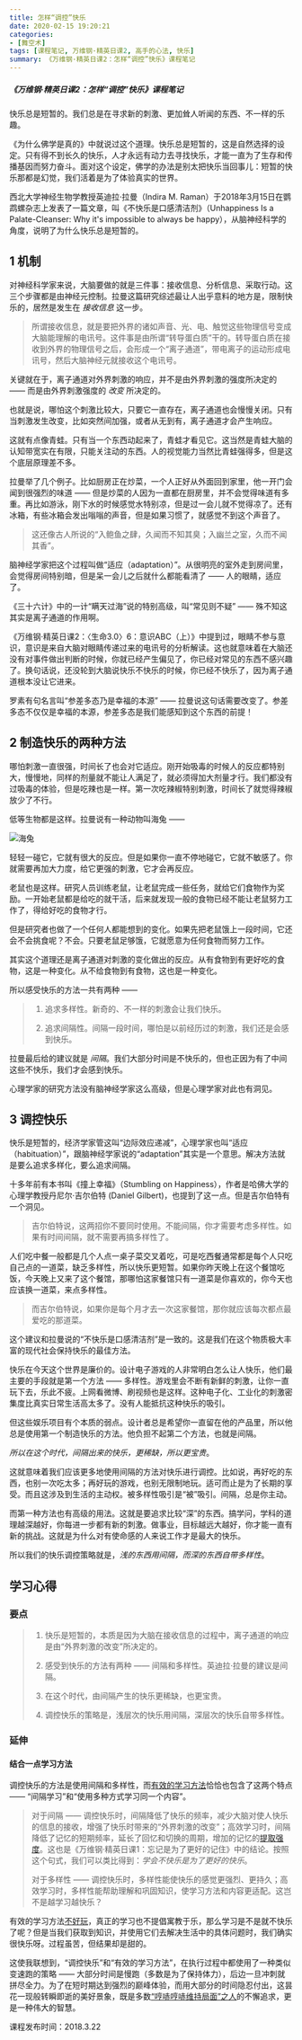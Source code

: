 ```yaml
---
title: 怎样“调控”快乐
date: 2020-02-15 19:20:21
categories:
- [舞空术]
tags: [课程笔记, 万维钢·精英日课2, 高手的心法, 快乐]
summary: 《万维钢·精英日课2：怎样“调控”快乐》课程笔记
---
```


##### 《万维钢·精英日课2：怎样“调控”快乐》课程笔记

快乐总是短暂的。我们总是在寻求新的刺激、更加耸人听闻的东西、不一样的乐趣。

《为什么佛学是真的》中就说过这个道理。快乐总是短暂的，这是自然选择的设定。只有得不到长久的快乐，人才永远有动力去寻找快乐，才能一直为了生存和传播基因而努力奋斗。面对这个设定，佛学的办法是别太把快乐当回事儿：短暂的快乐那都是幻觉，我们活着是为了体验真实的世界。

西北大学神经生物学教授英迪拉·拉曼（Indira M. Raman）于2018年3月15日在鹦鹉螺杂志上发表了一篇文章，叫《不快乐是口感清洁剂》（Unhappiness Is a Palate-Cleanser: Why it's impossible to always be happy），从脑神经科学的角度，说明了为什么快乐总是短暂的。


<div class="anchor" id="ji-zhi"></div>

## 1 机制

对神经科学家来说，大脑要做的就是三件事：接收信息、分析信息、采取行动。这三个步骤都是由神经元控制。拉曼这篇研究综述最让人出乎意料的地方是，限制快乐的，居然是发生在 *接收信息* 这一步。

> 所谓接收信息，就是要把外界的诸如声音、光、电、触觉这些物理信号变成大脑能理解的电讯号。这件事是由所谓“转导蛋白质”干的。转导蛋白质在接收到外界的物理信号之后，会形成一个“离子通道”，带电离子的运动形成电讯号，然后大脑神经元就接收这个电讯号。

关键就在于，离子通道对外界刺激的响应，并不是由外界刺激的强度所决定的 —— 而是由外界刺激强度的 *改变* 所决定的。

也就是说，哪怕这个刺激比较大，只要它一直存在，离子通道也会慢慢关闭。只有当刺激发生改变，比如突然间加强，或者从无到有，离子通道才会产生响应。

这就有点像青蛙。只有当一个东西动起来了，青蛙才看见它。这当然是青蛙大脑的认知带宽实在有限，只能关注动的东西。人的视觉能力当然比青蛙强得多，但是这个底层原理差不多。

拉曼举了几个例子。比如厨房正在炒菜，一个人正好从外面回到家里，他一开门会闻到很强烈的味道 —— 但是炒菜的人因为一直都在厨房里，并不会觉得味道有多重。再比如游泳，刚下水的时候感觉水特别凉，但是过一会儿就不觉得凉了。还有冰箱，有些冰箱会发出嗡嗡的声音，但是如果习惯了，就感觉不到这个声音了。

> 这还像古人所说的“入鲍鱼之肆，久闻而不知其臭；入幽兰之室，久而不闻其香”。

脑神经学家把这个过程叫做“适应（adaptation）”。从很明亮的室外走到房间里，会觉得房间特别暗，但是呆一会儿之后就什么都能看清了 —— 人的眼睛，适应了。

《三十六计》中的一计“瞒天过海”说的特别高级，叫“常见则不疑” —— 殊不知这其实是离子通道的作用啊。

《万维钢·精英日课2：〈生命3.0〉6：意识ABC（上）》中提到过，眼睛不参与意识，意识是来自大脑对眼睛传递过来的电讯号的分析解读。这也就意味着在大脑还没有对事件做出判断的时候，你就已经产生偏见了，你已经对常见的东西不感兴趣了。换句话说，还没轮到大脑说快乐不快乐的时候，你已经不快乐了，因为离子通道根本没让它进来。

罗素有句名言叫“参差多态乃是幸福的本源” —— 拉曼说这句话需要改变了。参差多态不仅仅是幸福的本源，参差多态是我们能感知到这个东西的前提！


<div class="anchor" id="zhi-zao-kuai-le-de-liang-zhong-fang-fa"></div>

## 2 制造快乐的两种方法

哪怕刺激一直很强，时间长了也会对它适应。刚开始吸毒的时候人的反应都特别大，慢慢地，同样的剂量就不能让人满足了，就必须得加大剂量才行。我们都没有过吸毒的体验，但是吃辣也是一样。第一次吃辣椒特别刺激，时间长了就觉得辣椒放少了不行。

低等生物都是这样。拉曼说有一种动物叫海兔 ——

![海兔](http://static.sunyt.site/hai-tu.jpg)

轻轻一碰它，它就有很大的反应。但是如果你一直不停地碰它，它就不敏感了。你就需要再加大力度，给它更强的刺激，它才会再反应。

老鼠也是这样。研究人员训练老鼠，让老鼠完成一些任务，就给它们食物作为奖励。一开始老鼠都是给吃的就干活，后来就发现一般的食物已经不能让老鼠努力工作了，得给好吃的食物才行。

但是研究者也做了一个任何人都能想到的变化。如果先把老鼠饿上一段时间，它还会不会挑食呢？不会。只要老鼠足够饿，它就愿意为任何食物而努力工作。

其实这个道理还是离子通道对刺激的变化做出的反应。从有食物到有更好吃的食物，这是一种变化。从不给食物到有食物，这也是一种变化。

所以感受快乐的方法一共有两种 ——

> 1. 追求多样性。新奇的、不一样的刺激会让我们快乐。
>
> 2. 追求间隔性。间隔一段时间，哪怕是以前经历过的刺激，我们还是会感到快乐。

拉曼最后给的建议就是 *间隔*。我们大部分时间是不快乐的，但也正因为有了中间这些不快乐，我们才会感到快乐。

心理学家的研究方法没有脑神经学家这么高级，但是心理学家对此也有洞见。


<div class="anchor" id="tiao-kong-kuai-le"></div>

## 3 调控快乐

快乐是短暂的，经济学家管这叫“边际效应递减”，心理学家也叫“适应（habituation）”，跟脑神经学家说的“adaptation”其实是一个意思。解决方法就是要么追求多样化，要么追求间隔。

十多年前有本书叫《撞上幸福》（Stumbling on Happiness），作者是哈佛大学的心理学教授丹尼尔·吉尔伯特 (Daniel Gilbert)，也提到了这一点。但是吉尔伯特有一个洞见。

> 吉尔伯特说，这两招你不要同时使用。不能间隔，你才需要考虑多样性。如果有时间间隔，就不需要再搞多样性了。

人们吃中餐一般都是几个人点一桌子菜交叉着吃，可是吃西餐通常都是每个人只吃自己点的一道菜，缺乏多样性，所以快乐更短暂。如果你昨天晚上在这个餐馆吃饭，今天晚上又来了这个餐馆，那哪怕这家餐馆只有一道菜是你喜欢的，你今天也应该换一道菜，来点多样性。

> 而吉尔伯特说，如果你是每个月才去一次这家餐馆，那你就应该每次都点最爱吃的那道菜。

这个建议和拉曼说的“不快乐是口感清洁剂”是一致的。这是我们在这个物质极大丰富的现代社会保持快乐的最佳方法。

快乐在今天这个世界是廉价的。设计电子游戏的人非常明白怎么让人快乐，他们最主要的手段就是第一个方法 —— 多样性。游戏里会不断有新鲜的刺激，让你一直玩下去，乐此不疲。上网看微博、刷视频也是这样。这种电子化、工业化的刺激密集度比真实日常生活高太多了。没有人能抵抗这种快乐的吸引。

但这些娱乐项目有个本质的弱点。设计者总是希望你一直留在他的产品里，所以他总是使用第一个制造快乐的方法。他负担不起第二个方法，也就是间隔。

*所以在这个时代，间隔出来的快乐，更稀缺，所以更宝贵*。

这就意味着我们应该更多地使用间隔的方法对快乐进行调控。比如说，再好吃的东西，也别一次吃太多；再好玩的游戏，也别无限制地玩。适可而止是为了长期的享受。而且这涉及到生活的主动权。被多样性吸引是“被”吸引。间隔，总是你主动。

而第一种方法也有高级的用法。这就是要追求比较“深”的东西。搞学问，学科的道理越深越好，你每进一步都有新的刺激。做事业，目标越远大越好，你才能一直有新的挑战。这就是为什么对有使命感的人来说工作才是最大的快乐。

所以我们的快乐调控策略就是，*浅的东西用间隔，而深的东西自带多样性*。

## 学习心得

### 要点

> 1. 快乐是短暂的，本质是因为大脑在接收信息的过程中，离子通道的响应是由“外界刺激的改变”所决定的。
>
> 2. 感受到快乐的方法有两种 —— 间隔和多样性。英迪拉·拉曼的建议是间隔。
>
> 3. 在这个时代，由间隔产生的快乐更稀缺，也更宝贵。
>
> 4. 调控快乐的策略是，浅层次的快乐用间隔，深层次的快乐自带多样性。

### 延伸

#### 结合一点学习方法

调控快乐的方法是使用间隔和多样性，而[有效的学习方法](/online-course-notes/wan-wei-gang-jing-ying-ri-ke/season-2/20180607_zheng-que-de-xue-xi-fang-fa-zhi-you-yi-zhong-feng-ge/#you-xiao-de-fang-fa)恰恰也包含了这两个特点 —— “间隔学习”和“使用多种方式学习同一个内容”。

> 对于间隔 —— 调控快乐时，间隔降低了快乐的频率，减少大脑对使人快乐的信息的接收，增强了快乐时带来的“外界刺激的改变”；高效学习时，间隔降低了记忆的短期频率，延长了回忆和切换的周期，增加的记忆的[提取强度](/online-course-notes/wan-wei-gang-jing-ying-ri-ke/season-1/20160831_wang-ji-shi-wei-le-geng-hao-de-ji-zhu/#bi-yue-ke-de-ji-yi-li-li-lun-mo-xing)。这也是《万维钢·精英日课1：忘记是为了更好的记住》中的结论。按照这个句式，我们可以类比得到：*学会不快乐是为了更好的快乐*。
>
> 对于多样性 —— 调控快乐时，多样性能使快乐的感觉更强烈、更持久；高效学习时，多样性能帮助理解和巩固知识，使学习方法和内容更适配。这岂不是越学习越快乐？

有效的学习方法[不好玩](/online-course-notes/wan-wei-gang-jing-ying-ri-ke/season-2/20180607_zheng-que-de-xue-xi-fang-fa-zhi-you-yi-zhong-feng-ge/#wan-wei-gang-de-ping-lun)，真正的学习也不提倡寓教于乐，那么学习是不是就不快乐了呢？但是当我们获取到知识，并使用它们去解决生活中的具体问题时，我们确实很快乐呀。过程虽苦，但结果却是甜的。

这使我联想到，“调控快乐”和“有效的学习方法”，在执行过程中都使用了一种类似变速跑的策略 —— 大部分时间是慢跑（多数是为了保持体力），后边一旦冲刺就拼尽全力。为了在短时期达到强烈的巅峰体验，而用大部分的时间隐忍付出，这昙花一现般转瞬即逝的美好景象，既是多数[“哼哧哼哧维持局面”之人](/online-course-notes/wan-wei-gang-jing-ying-ri-ke/season-3/20190523_dan-chun-wen-ti-liang-nan-wen-ti-he-ji-shou-wen-ti/#zong-jie)的不懈追求，更是一种伟大的智慧。


课程发布时间：2018.3.22

